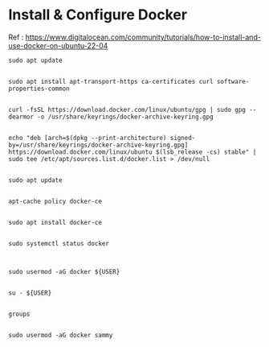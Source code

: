 #   Install & Configure Docker

Ref : https://www.digitalocean.com/community/tutorials/how-to-install-and-use-docker-on-ubuntu-22-04

    sudo apt update


    sudo apt install apt-transport-https ca-certificates curl software-properties-common


    curl -fsSL https://download.docker.com/linux/ubuntu/gpg | sudo gpg --dearmor -o /usr/share/keyrings/docker-archive-keyring.gpg


    echo "deb [arch=$(dpkg --print-architecture) signed-by=/usr/share/keyrings/docker-archive-keyring.gpg] https://download.docker.com/linux/ubuntu $(lsb_release -cs) stable" | sudo tee /etc/apt/sources.list.d/docker.list > /dev/null


    sudo apt update


    apt-cache policy docker-ce


    sudo apt install docker-ce


    sudo systemctl status docker



    sudo usermod -aG docker ${USER}


    su - ${USER}


    groups


    sudo usermod -aG docker sammy

